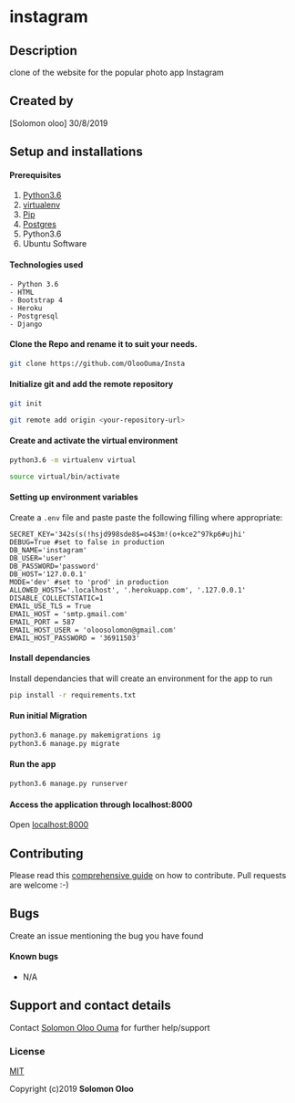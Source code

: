 # instagram

## Description

 clone of the website for the popular photo app Instagram

## Created by

[Solomon oloo] 30/8/2019

## Setup and installations

#### Prerequisites

1. [Python3.6](https://www.python.org/downloads/)
2. [virtualenv](https://virtualenv.pypa.io/en/stable/installation/)
3. [Pip](https://pip.pypa.io/en/stable/installing/)
4.  [Postgres](https://www.postgresql.org/download/)
5. Python3.6
6. Ubuntu Software

#### Technologies used

    - Python 3.6
    - HTML
    - Bootstrap 4
    - Heroku
    - Postgresql
    - Django

#### Clone the Repo and rename it to suit your needs.

```bash
git clone https://github.com/OlooOuma/Insta
```

#### Initialize git and add the remote repository

```bash
git init
```

```bash
git remote add origin <your-repository-url>
```

#### Create and activate the virtual environment

```bash
python3.6 -m virtualenv virtual
```

```bash
source virtual/bin/activate
```

#### Setting up environment variables

Create a `.env` file and paste paste the following filling where appropriate:

```
SECRET_KEY='342s(s(!hsjd998sde8$=o4$3m!(o+kce2^97kp6#ujhi'
DEBUG=True #set to false in production
DB_NAME='instagram'
DB_USER='user'
DB_PASSWORD='password'
DB_HOST='127.0.0.1'
MODE='dev' #set to 'prod' in production
ALLOWED_HOSTS='.localhost', '.herokuapp.com', '.127.0.0.1'
DISABLE_COLLECTSTATIC=1
EMAIL_USE_TLS = True
EMAIL_HOST = 'smtp.gmail.com'
EMAIL_PORT = 587
EMAIL_HOST_USER = 'oloosolomon@gmail.com'
EMAIL_HOST_PASSWORD = '36911503'
```

#### Install dependancies

Install dependancies that will create an environment for the app to run
```bash
pip install -r requirements.txt
```

#### Run initial Migration

```bash
python3.6 manage.py makemigrations ig
python3.6 manage.py migrate
```

#### Run the app

```bash
python3.6 manage.py runserver
```

#### Access the application through localhost:8000

Open [localhost:8000](http://127.0.0.1:8000/)

## Contributing

Please read this [comprehensive guide](https://opensource.guide/how-to-contribute/) on how to contribute. Pull requests are welcome :-)

## Bugs

Create an issue mentioning the bug you have found

#### Known bugs

- N/A

## Support and contact details

Contact [Solomon Oloo Ouma](oloosolomon@gmail.com) for further help/support

### License

[MIT](/license)

Copyright (c)2019 **Solomon Oloo**
